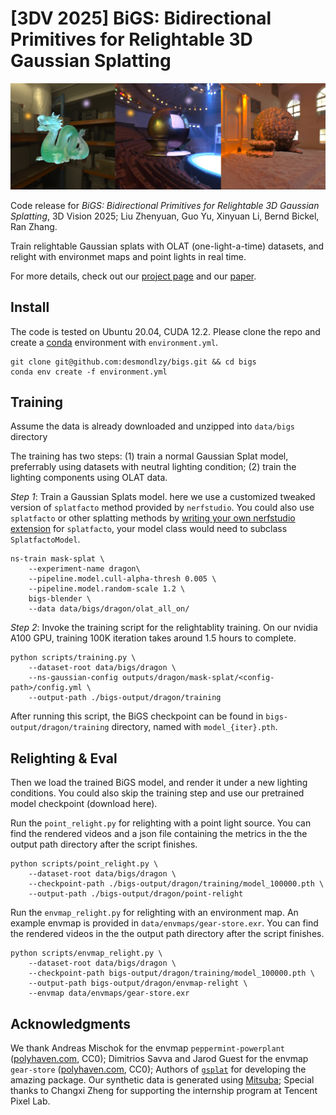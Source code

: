 # [3DV 2025] BiGS: Bidirectional Primitives for Relightable 3D Gaussian Splatting

![Teaser Image](./assets/teaser.jpg)

Code release for _BiGS: Bidirectional Primitives for Relightable 3D Gaussian Splatting_, 3D Vision 2025; Liu Zhenyuan, Guo Yu, Xinyuan Li, Bernd Bickel, Ran Zhang.

Train relightable Gaussian splats with OLAT (one-light-a-time) datasets, and relight with environmet maps and point lights in real time.

For more details, check out our [project page](https://desmondlzy.me/publications/bigs/) and our [paper](https://www.arxiv.org/abs/2408.13370).

## Install

The code is tested on Ubuntu 20.04, CUDA 12.2. Please clone the repo and create a [conda](https://docs.anaconda.com/miniconda/) environment with `environment.yml`. 

```shell
git clone git@github.com:desmondlzy/bigs.git && cd bigs
conda env create -f environment.yml
```

## Training

Assume the data is already downloaded and unzipped into `data/bigs` directory

The training has two steps: (1) train a normal Gaussian Splat model, preferrably using datasets with neutral lighting condition; (2) train the lighting components using OLAT data.

_Step 1_: Train a Gaussian Splats model. 
here we use a customized tweaked version of `splatfacto` method provided by `nerfstudio`.
You could also use `splatfacto` or other splatting methods by [writing your own nerfstudio extension](https://docs.nerf.studio/developer_guides/new_methods.html) for `splatfacto`, your model class would need to subclass `SplatfactoModel`.

```shell
ns-train mask-splat \
    --experiment-name dragon\
    --pipeline.model.cull-alpha-thresh 0.005 \
	--pipeline.model.random-scale 1.2 \
	bigs-blender \
	--data data/bigs/dragon/olat_all_on/
```

_Step 2_: Invoke the training script for the relightablity training. On our nvidia A100 GPU, training 100K iteration takes around 1.5 hours to complete.

```shell
python scripts/training.py \
    --dataset-root data/bigs/dragon \
	--ns-gaussian-config outputs/dragon/mask-splat/<config-path>/config.yml \
	--output-path ./bigs-output/dragon/training
```

After running this script, the BiGS checkpoint can be found in `bigs-output/dragon/training` directory, named with `model_{iter}.pth`.

## Relighting & Eval

Then we load the trained BiGS model, and render it under a new lighting conditions.
You could also skip the training step and use our pretrained model checkpoint (download here).

Run the `point_relight.py` for relighting with a point light source.
You can find the rendered videos and a json file containing the metrics in the the output path directory after the script finishes.
```shell
python scripts/point_relight.py \
	--dataset-root data/bigs/dragon \
	--checkpoint-path ./bigs-output/dragon/training/model_100000.pth \
	--output-path ./bigs-output/dragon/point-relight
```

Run the `envmap_relight.py` for relighting with an environment map. An example envmap is provided in `data/envmaps/gear-store.exr`.
You can find the rendered videos in the the output path directory after the script finishes.
```shell
python scripts/envmap_relight.py \
    --dataset-root data/bigs/dragon \
	--checkpoint-path bigs-output/dragon/training/model_100000.pth \
	--output-path bigs-output/dragon/envmap-relight \
	--envmap data/envmaps/gear-store.exr
```

## Acknowledgments

We thank Andreas Mischok for the envmap `peppermint-powerplant` ([polyhaven.com](https://polyhaven.com/a/peppermint_powerplant_2), CC0);
Dimitrios Savva and Jarod Guest for the envmap `gear-store` ([polyhaven.com](https://polyhaven.com/a/gear_store), CC0);
Authors of [`gsplat`](https://github.com/nerfstudio-project/gsplat) for developing the amazing package.
Our synthetic data is generated using [Mitsuba](https://mitsuba.readthedocs.io/en/stable/);
Special thanks to Changxi Zheng for supporting the internship program at Tencent Pixel Lab.